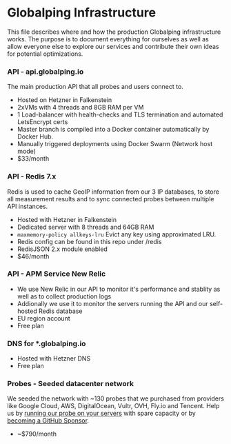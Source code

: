 # Globalping Infrastructure

This file describes where and how the production Globalping infrastructure works. 
The purpose is to document everything for ourselves as well as allow everyone else to explore our services and contribute their own ideas for potential optimizations.

### API - api.globalping.io

The main production API that all probes and users connect to.

- Hosted on Hetzner in Falkenstein
- 2xVMs with 4 threads and 8GB RAM per VM
- 1 Load-balancer with health-checks and TLS termination and automated LetsEncrypt certs
- Master branch is compiled into a Docker container automatically by Docker Hub.
- Manually triggered deployments using Docker Swarm (Network host mode)
- $33/month


### API - Redis 7.x

Redis is used to cache GeoIP information from our 3 IP databases, to store all measurement results and to sync connected probes between multiple API instances. 

- Hosted with Hetzner in Falkenstein
- Dedicated server with 8 threads and 64GB RAM 
- `maxmemory-policy allkeys-lru` Evict any key using approximated LRU.
- Redis config can be found in this repo under /redis
- RedisJSON 2.x module enabled
- $46/month


### API - APM Service New Relic

- We use New Relic in our API to monitor it's performance and stablity as well as to collect production logs
- Addionally we use it to monitor the servers running the API and our self-hosted Redis database
- EU region account
- Free plan

### DNS for *.globalping.io

- Hosted with Hetzner DNS
- Free plan

### Probes - Seeded datacenter network

We seeded the network with ~130 probes that we purchased from providers like Google Cloud, AWS, DigitalOcean, Vultr, OVH, Fly.io and Tencent.
Help us by [running our probe on your servers](https://github.com/jsdelivr/globalping-probe#readme) with spare capacity or by [becoming a GitHub Sponsor](https://github.com/sponsors/jsdelivr).

- ~$790/month
